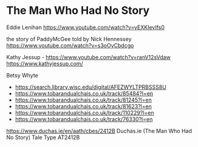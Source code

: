 # The Man Who Had No Story


Eddie Lenihan
https://www.youtube.com/watch?v=yEXKIevIfs0

the story of PaddyMcGee told by Nick Hennessey
https://www.youtube.com/watch?v=s3oOyCbdcgo


Kathy Jessup - 
https://www.youtube.com/watch?v=ranV12sVdaw https://www.kathyjessup.com/

Betsy Whyte
- https://search.library.wisc.edu/digital/AFEZWYLTPRBSSS8U
- https://www.tobarandualchais.co.uk/track/85484?l=en
- https://www.tobarandualchais.co.uk/track/81245?l=en
- https://www.tobarandualchais.co.uk/track/81623?l=en
- https://www.tobarandualchais.co.uk/track/110229?l=en
- https://www.tobarandualchais.co.uk/track/76330?l=en


https://www.duchas.ie/en/aath/cbes/2412B
Duchas.ie (The Man Who Had No Story) Tale Type  AT2412B
